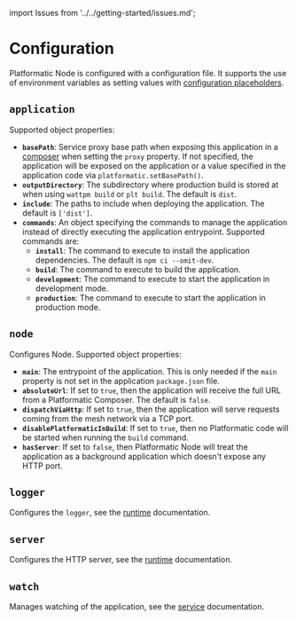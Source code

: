 import Issues from '../../getting-started/issues.md';

# Configuration

Platformatic Node is configured with a configuration file. It supports the use
of environment variables as setting values with [configuration placeholders](#configuration-placeholders).

## `application`

Supported object properties:

- **`basePath`**: Service proxy base path when exposing this application in a [composer](../composer/configuration.md) when setting the `proxy` property. If not specified, the application will be exposed on the application or a value specified in the application code via `platformatic.setBasePath()`.
- **`outputDirectory`**: The subdirectory where production build is stored at when using `wattpm build` or `plt build`. The default is `dist`.
- **`include`**: The paths to include when deploying the application. The default is `['dist']`.
- **`commands`**: An object specifying the commands to manage the application instead of directly executing the application entrypoint. Supported commands are:
  - **`install`**: The command to execute to install the application dependencies. The default is `npm ci --omit-dev`.
  - **`build`**: The command to execute to build the application.
  - **`development`**: The command to execute to start the application in development mode.
  - **`production`**: The command to execute to start the application in production mode.

## `node`

Configures Node. Supported object properties:

- **`main`**: The entrypoint of the application. This is only needed if the `main` property is not set in the application `package.json` file.
- **`absoluteUrl`**: If set to `true`, then the application will receive the full URL from a Platformatic Composer. The default is `false`.
- **`dispatchViaHttp`**: If set to `true`, then the application will serve requests coming from the mesh network via a TCP port.
- **`disablePlatformaticInBuild`**: If set to `true`, then no Platformatic code will be started when running the `build` command.
- **`hasServer`**: If set to `false`, then Platformatic Node will treat the application as a background application which doesn't expose any HTTP port.

## `logger`

Configures the `logger`, see the [runtime](../runtime/configuration.md#logger) documentation.

## `server`

Configures the HTTP server, see the [runtime](../runtime/configuration.md#server) documentation.

## `watch`

Manages watching of the application, see the [service](../service/configuration.md#watch) documentation.

<Issues />
